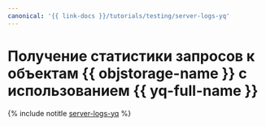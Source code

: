 ```yaml
---
canonical: '{{ link-docs }}/tutorials/testing/server-logs-yq'
---
```


# Получение статистики запросов к объектам {{ objstorage-name }} с использованием {{ yq-full-name }}

{% include notitle [server-logs-yq](../../_tutorials/dev/server-logs-yq.md) %}
